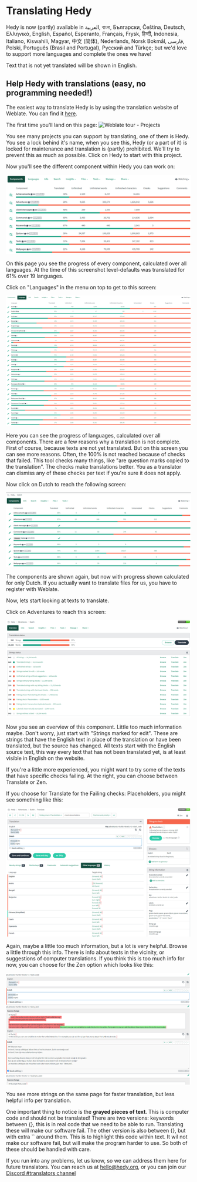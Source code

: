 Translating Hedy
================

Hedy is now (partly) available in العربية, বাংলা, Български, Čeština, Deutsch, Ελληνικά, English, Español, Esperanto, Français, Frysk, हिन्दी, Indonesia, Italiano, Kiswahili, Magyar, 中文 (简体), Nederlands, Norsk Bokmål, فارسی, Polski, Português (Brasil and Portugal), Русский and Türkçe; but we'd love to support more languages and complete the ones we have!

Text that is not yet translated will be shown in English.

Help Hedy with translations (easy, no programming needed!)
----------------------------------------------------------

The easiest way to translate Hedy is by using the translation website of Weblate. You can find it [here](https://hosted.weblate.org/projects/hedy).

The first time you'll land on this page:
![Weblate tour - Projects](https://user-images.githubusercontent.com/28646458/156936569-9b8e2213-2789-4920-b746-0da22629dadc.jpg)

You see many projects you can support by translating, one of them is Hedy. You see a lock behind it's name, when you see this, Hedy (or a part of it) is locked for maintenance and translation is (partly) prohibited. We'll try to prevent this as much as possible.
Click on Hedy to start with this project.

Now you'll see the different component within Hedy you can work on:

![](image/TRANSLATING/1652368824875.png)

On this page you see the progress of every component, calculated over all languages. At the time of this screenshot level-defaults was translated for 61% over 19 languages.

Click on "Languages" in the menu on top to get to this screen:

![](image/TRANSLATING/1652368938016.png)

Here you can see the progress of languages, calculated over all components. There are a few reasons why a translation is not complete. First of course, because texts are not yet translated. But on this screen you can see more reasons. Often, the 100% is not reached because of checks that failed. This tool checks many things, like "are question marks copied to the translation". The checks make translations better. You as a translator can dismiss any of these checks per text if you're sure it does not apply.

Now click on Dutch to reach the following screen:

![](image/TRANSLATING/1652369040371.png)

The components are shown again, but now with progress shown calculated for only Dutch. If you actually want to translate files for us, you have to register with Weblate.

Now, lets start looking at texts to translate.

Click on Adventures to reach this screen:

![](image/TRANSLATING/1652369170523.png)

Now you see an overview of this component. Little too much information maybe. Don't worry, just start with "Strings marked for edit". These are strings that have the English text in place of the translation or have been translated, but the source has changed. All texts start with the English source text, this way every text that has not been translated yet, is at least visible in English on the website.

If you're a little more experienced, you might want to try some of the texts that have specific checks failing.
At the right, you can choose between Translate or Zen.

If you choose for Translate for the Failing checks: Placeholders, you might see something like this:

![](image/TRANSLATING/1652370304289.png)

Again, maybe a little too much information, but a lot is very helpful. Browse a little through this info. There is info about texts in the vicinity, or suggestions of computer translations. If you think this is too much info for now, you can choose for the Zen option which looks like this:

![](image/TRANSLATING/1652370483598.png)

You see more strings on the same page for faster translation, but less helpful info per translation.

One important thing to notice is the **grayed pieces of text**. This is computer code and should not be translated! There are two versions: keywords between {}, this is in real code that we need to be able to run. Translating these will make our software fail. The other version is also between {}, but with extra `` around them. This is to highlight this code within text. It wil not make our software fail, but will make the program harder to use. So both of these should be handled with care.

If you run into any problems, let us know, so we can address them here for future translators. You can reach us at [hello@hedy.org](mailto:hello@hedy.org), or you can join our [Discord #translators channel](https://discord.gg/N7XXDtcNRY)

